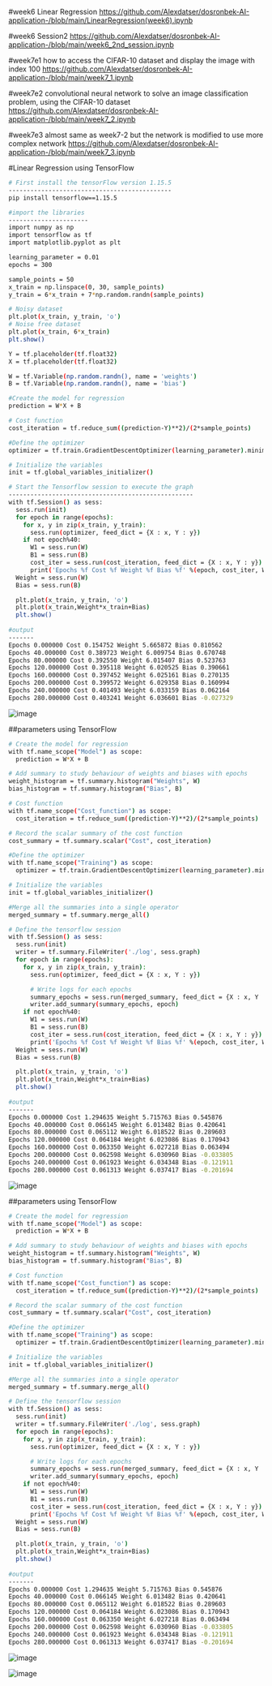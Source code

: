 #week6 Linear Regression 
https://github.com/Alexdatser/dosronbek-AI-application-/blob/main/LinearRegression(week6).ipynb

#week6 Session2
https://github.com/Alexdatser/dosronbek-AI-application-/blob/main/week6_2nd_session.ipynb

#week7e1 how to access the CIFAR-10 dataset and display the image with index 100
https://github.com/Alexdatser/dosronbek-AI-application-/blob/main/week7_1.ipynb

#week7e2   convolutional neural network to solve an image classification problem, using the CIFAR-10 dataset
https://github.com/Alexdatser/dosronbek-AI-application-/blob/main/week7_2.ipynb

#week7e3 almost same as week7-2 but the network is modified to use more complex network
https://github.com/Alexdatser/dosronbek-AI-application-/blob/main/week7_3.ipynb


#Linear Regression using TensorFlow

```bash
# First install the tensorFlow version 1.15.5
---------------------------------------------
pip install tensorflow==1.15.5

#import the libraries
----------------------
import numpy as np
import tensorflow as tf
import matplotlib.pyplot as plt

learning_parameter = 0.01
epochs = 300

sample_points = 50
x_train = np.linspace(0, 30, sample_points)
y_train = 6*x_train + 7*np.random.randn(sample_points)

# Noisy dataset
plt.plot(x_train, y_train, 'o')
# Noise free dataset 
plt.plot(x_train, 6*x_train)
plt.show()

Y = tf.placeholder(tf.float32)
X = tf.placeholder(tf.float32)

W = tf.Variable(np.random.randn(), name = 'weights')
B = tf.Variable(np.random.randn(), name = 'bias')

#Create the model for regression
prediction = W*X + B

# Cost function
cost_iteration = tf.reduce_sum((prediction-Y)**2)/(2*sample_points)

#Define the optimizer
optimizer = tf.train.GradientDescentOptimizer(learning_parameter).minimize(cost_iteration)

# Initialize the variables
init = tf.global_variables_initializer()

# Start the Tensorflow session to execute the graph
---------------------------------------------------
with tf.Session() as sess:
  sess.run(init)
  for epoch in range(epochs):
    for x, y in zip(x_train, y_train):
      sess.run(optimizer, feed_dict = {X : x, Y : y})
    if not epoch%40:
      W1 = sess.run(W)
      B1 = sess.run(B)
      cost_iter = sess.run(cost_iteration, feed_dict = {X : x, Y : y})
      print('Epochs %f Cost %f Weight %f Bias %f' %(epoch, cost_iter, W1, B1))
  Weight = sess.run(W)
  Bias = sess.run(B)

  plt.plot(x_train, y_train, 'o')
  plt.plot(x_train,Weight*x_train+Bias)
  plt.show()
  
#output
-------
Epochs 0.000000 Cost 0.154752 Weight 5.665872 Bias 0.810562
Epochs 40.000000 Cost 0.389723 Weight 6.009754 Bias 0.670748
Epochs 80.000000 Cost 0.392550 Weight 6.015407 Bias 0.523763
Epochs 120.000000 Cost 0.395118 Weight 6.020525 Bias 0.390661
Epochs 160.000000 Cost 0.397452 Weight 6.025161 Bias 0.270135
Epochs 200.000000 Cost 0.399572 Weight 6.029358 Bias 0.160994
Epochs 240.000000 Cost 0.401493 Weight 6.033159 Bias 0.062164
Epochs 280.000000 Cost 0.403241 Weight 6.036601 Bias -0.027329
```
![image](https://user-images.githubusercontent.com/81208782/197143098-a410ae18-02ed-4b0e-9620-1fed9303af17.png)

##parameters using TensorFlow
```bash
# Create the model for regression
with tf.name_scope("Model") as scope:
  prediction = W*X + B

# Add summary to study behaviour of weights and biases with epochs
weight_histogram = tf.summary.histogram("Weights", W)
bias_histogram = tf.summary.histogram("Bias", B)

# Cost function
with tf.name_scope("Cost_function") as scope:
  cost_iteration = tf.reduce_sum((prediction-Y)**2)/(2*sample_points)

# Record the scalar summary of the cost function
cost_summary = tf.summary.scalar("Cost", cost_iteration)

#Define the optimizer
with tf.name_scope("Training") as scope:
  optimizer = tf.train.GradientDescentOptimizer(learning_parameter).minimize(cost_iteration)

# Initialize the variables
init = tf.global_variables_initializer()

#Merge all the summaries into a single operator
merged_summary = tf.summary.merge_all()

# Define the tensorflow session
with tf.Session() as sess:
  sess.run(init)
  writer = tf.summary.FileWriter('./log', sess.graph)
  for epoch in range(epochs):
    for x, y in zip(x_train, y_train):
      sess.run(optimizer, feed_dict = {X : x, Y : y})

      # Write logs for each epochs
      summary_epochs = sess.run(merged_summary, feed_dict = {X : x, Y : y})
      writer.add_summary(summary_epochs, epoch)
    if not epoch%40:
      W1 = sess.run(W)
      B1 = sess.run(B)
      cost_iter = sess.run(cost_iteration, feed_dict = {X : x, Y : y})
      print('Epochs %f Cost %f Weight %f Bias %f' %(epoch, cost_iter, W1, B1))
  Weight = sess.run(W)
  Bias = sess.run(B)

  plt.plot(x_train, y_train, 'o')
  plt.plot(x_train,Weight*x_train+Bias)
  plt.show()
  
#output
-------
Epochs 0.000000 Cost 1.294635 Weight 5.715763 Bias 0.545876
Epochs 40.000000 Cost 0.066145 Weight 6.013482 Bias 0.420641
Epochs 80.000000 Cost 0.065112 Weight 6.018522 Bias 0.289603
Epochs 120.000000 Cost 0.064184 Weight 6.023086 Bias 0.170943
Epochs 160.000000 Cost 0.063350 Weight 6.027218 Bias 0.063494
Epochs 200.000000 Cost 0.062598 Weight 6.030960 Bias -0.033805
Epochs 240.000000 Cost 0.061923 Weight 6.034348 Bias -0.121911
Epochs 280.000000 Cost 0.061313 Weight 6.037417 Bias -0.201694
```
![image](https://user-images.githubusercontent.com/81208782/197143819-681573ce-448c-4587-bfe2-95b0136f2a37.png)

##parameters using TensorFlow
```bash
# Create the model for regression
with tf.name_scope("Model") as scope:
  prediction = W*X + B

# Add summary to study behaviour of weights and biases with epochs
weight_histogram = tf.summary.histogram("Weights", W)
bias_histogram = tf.summary.histogram("Bias", B)

# Cost function
with tf.name_scope("Cost_function") as scope:
  cost_iteration = tf.reduce_sum((prediction-Y)**2)/(2*sample_points)

# Record the scalar summary of the cost function
cost_summary = tf.summary.scalar("Cost", cost_iteration)

#Define the optimizer
with tf.name_scope("Training") as scope:
  optimizer = tf.train.GradientDescentOptimizer(learning_parameter).minimize(cost_iteration)

# Initialize the variables
init = tf.global_variables_initializer()

#Merge all the summaries into a single operator
merged_summary = tf.summary.merge_all()

# Define the tensorflow session
with tf.Session() as sess:
  sess.run(init)
  writer = tf.summary.FileWriter('./log', sess.graph)
  for epoch in range(epochs):
    for x, y in zip(x_train, y_train):
      sess.run(optimizer, feed_dict = {X : x, Y : y})

      # Write logs for each epochs
      summary_epochs = sess.run(merged_summary, feed_dict = {X : x, Y : y})
      writer.add_summary(summary_epochs, epoch)
    if not epoch%40:
      W1 = sess.run(W)
      B1 = sess.run(B)
      cost_iter = sess.run(cost_iteration, feed_dict = {X : x, Y : y})
      print('Epochs %f Cost %f Weight %f Bias %f' %(epoch, cost_iter, W1, B1))
  Weight = sess.run(W)
  Bias = sess.run(B)

  plt.plot(x_train, y_train, 'o')
  plt.plot(x_train,Weight*x_train+Bias)
  plt.show()
  
#output
-------
Epochs 0.000000 Cost 1.294635 Weight 5.715763 Bias 0.545876
Epochs 40.000000 Cost 0.066145 Weight 6.013482 Bias 0.420641
Epochs 80.000000 Cost 0.065112 Weight 6.018522 Bias 0.289603
Epochs 120.000000 Cost 0.064184 Weight 6.023086 Bias 0.170943
Epochs 160.000000 Cost 0.063350 Weight 6.027218 Bias 0.063494
Epochs 200.000000 Cost 0.062598 Weight 6.030960 Bias -0.033805
Epochs 240.000000 Cost 0.061923 Weight 6.034348 Bias -0.121911
Epochs 280.000000 Cost 0.061313 Weight 6.037417 Bias -0.201694
```
![image](https://user-images.githubusercontent.com/81208782/197144257-85947e63-d43b-4c4b-b5c7-b00073ce826f.png)

![image](https://user-images.githubusercontent.com/81208782/197144390-f43e092e-1e4f-481a-a6e1-4763a389805a.png)

